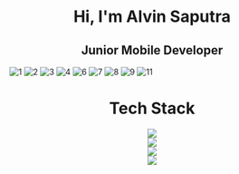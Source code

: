 <h1 align="center">Hi, I'm Alvin Saputra</h1>
<h2 align="center"> Junior Mobile Developer </h2>
<div align="center">
</div>


![1](https://github.com/user-attachments/assets/ed4911af-030a-4329-8d64-466a011d2dae)
![2](https://github.com/user-attachments/assets/c03c8e47-df13-4723-86e5-eb1d38b732a7)
![3](https://github.com/user-attachments/assets/fbd6f56e-d244-4cd1-9e7e-4ee424bf3672)
![4](https://github.com/user-attachments/assets/eafba2e0-63ac-42f1-bd81-2dbecbc281a3)
![6](https://github.com/user-attachments/assets/de74104e-db6d-4565-bab1-29074984ced0)
![7](https://github.com/user-attachments/assets/8b84f9a8-759b-480a-b56e-793412b79363)
![8](https://github.com/user-attachments/assets/63fc032c-dbcf-491e-b82b-e89cb8cd3ba0)
![9](https://github.com/user-attachments/assets/305055d5-3e65-47a4-9570-a4e61fc5bca5)
![11](https://github.com/user-attachments/assets/37a38334-a119-4ba5-974d-d906cae8e272)





<h1 align="center">Tech Stack</h1>

<p align="center">
  <a href="https://skillicons.dev">
    <img src="https://skillicons.dev/icons?i=html,css,js,tailwind,bootstrap,react"/>
    <br>
    <img src="https://skillicons.dev/icons?i=flutter,dart,php,kotlin,mysql,androidstudio" />
    <br>
    <img src="https://skillicons.dev/icons?i=firebase,git,github,figma,vite,cpp" />
    <br>
    <img src="https://skillicons.dev/icons?i=java,python" />
  </a>
</p>

<!--
**Alvin-Saputra/Alvin-Saputra** is a ✨ _special_ ✨ repository because its `README.md` (this file) appears on your GitHub profile.

Here are some ideas to get you started:

- 🔭 I’m currently working on ...
- 🌱 I’m currently learning ...
- 👯 I’m looking to collaborate on ...
- 🤔 I’m looking for help with ...
- 💬 Ask me about ...
- 📫 How to reach me: ...
- 😄 Pronouns: ...
- ⚡ Fun fact: ...
-->
